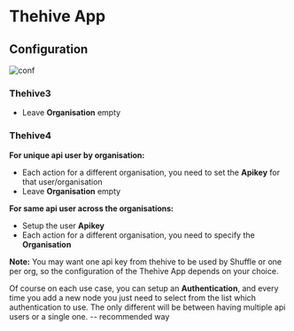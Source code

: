 # Thehive App

## Configuration

![conf](https://github.com/Shuffle/python-apps/blob/master/thehive/conf.png?raw=true)

### Thehive3
- Leave **Organisation** empty

### Thehive4 

**For unique api user by organisation:**
- Each action for a different organisation, you need to set the **Apikey** for that user/organisation
- Leave **Organisation** empty

**For same api user across the organisations:**
- Setup the user **Apikey**
- Each action for a different organisation, you need to specify the **Organisation**

**Note:** You may want one api key from thehive to be used by Shuffle or one per org, so the configuration of the Thehive App depends on your choice. 

Of course on each use case, you can setup an **Authentication**, and every time you add a new node you just need to select from the list which authentication to use. The only different will be between having multiple api users or a single one. -- recommended way
